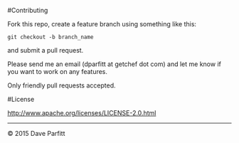 #Contributing

Fork this repo, create a feature branch using something like this:

```
git checkout -b branch_name
```

and submit a pull request.

Please send me an email (dparfitt at getchef dot com) and let me know if you want to work on any features.

Only friendly pull requests accepted.

#License

http://www.apache.org/licenses/LICENSE-2.0.html

---

© 2015 Dave Parfitt
